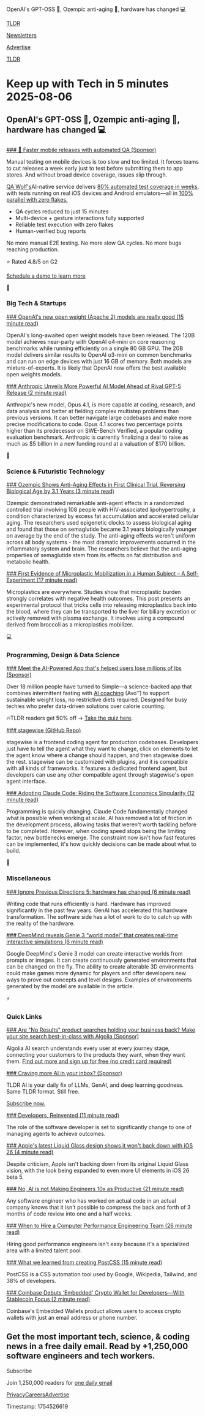 OpenAI's GPT-OSS 🤖, Ozempic anti-aging 👴, hardware has changed 💻

[TLDR](/)

[Newsletters](/newsletters)

[Advertise](https://advertise.tldr.tech/)

[TLDR](/)

# Keep up with Tech in 5 minutes 2025-08-06

## OpenAI's GPT-OSS 🤖, Ozempic anti-aging 👴, hardware has changed 💻

### 

[### 🚀 Faster mobile releases with automated QA (Sponsor)](https://www.qawolf.com?utm_source=tldr&amp;utm_medium=newsletter&amp;utm_campaign=ACQ_All_Demo_Conversions__NewsletterAudience_-_Newsletter_FasterMobileReleases_20250806-None_Experiment-FALSE&amp;utm_term=headline-FasterMobileReleasesWithAutomatedQA&amp;utm_content=FasterMobileReleases_ScheduleADemoToLearnMore_None_Headline%3AFasterMobileReleasesWIthAutomatedQA____Newsletter-PrimaryPlacement_20250806_v1_)

Manual testing on mobile devices is too slow and too limited. It forces teams to cut releases a week early just to test before submitting them to app stores. And without broad device coverage, issues slip through.

[QA Wolf's](https://www.qawolf.com?utm_source=tldr&utm_medium=newsletter&utm_campaign=ACQ_All_Demo_Conversions__NewsletterAudience_-_Newsletter_FasterMobileReleases_20250806-None_Experiment-FALSE&utm_term=body-QAWolf&utm_content=FasterMobileReleases_ScheduleADemoToLearnMore_None_Headline%3AFasterMobileReleasesWIthAutomatedQA____Newsletter-PrimaryPlacement_20250806_v1_)AI-native service delivers [80% automated test coverage in weeks](https://www.qawolf.com/how-it-works?utm_source=tldr&utm_medium=newsletter&utm_campaign=ACQ_All_Demo_Conversions__NewsletterAudience_-_Newsletter_FasterMobileReleases_20250806-None_Experiment-FALSE&utm_term=body-80PercentAutomatedTestCoverageInWeeks&utm_content=FasterMobileReleases_ScheduleADemoToLearnMore_None_Headline%3AFasterMobileReleasesWIthAutomatedQA____Newsletter-PrimaryPlacement_20250806_v1_), with tests running on real iOS devices and Android emulators—all in [100% parallel with zero flakes.](https://www.qawolf.com/how-it-works?utm_source=tldr&utm_medium=newsletter&utm_campaign=ACQ_All_Demo_Conversions__NewsletterAudience_-_Newsletter_FasterMobileReleases_20250806-None_Experiment-FALSE&utm_term=body-100PercentParallelWithZeroFlakes&utm_content=FasterMobileReleases_ScheduleADemoToLearnMore_None_Headline%3AFasterMobileReleasesWIthAutomatedQA____Newsletter-PrimaryPlacement_20250806_v1_)

* QA cycles reduced to just 15 minutes
* Multi-device + gesture interactions fully supported
* Reliable test execution with zero flakes
* Human-verified bug reports

No more manual E2E testing. No more slow QA cycles. No more bugs reaching production.

⭐️ Rated 4.8/5 on G2

[Schedule a demo to learn more](https://www.qawolf.com?utm_source=tldr&utm_medium=newsletter&utm_campaign=ACQ_All_Demo_Conversions__NewsletterAudience_-_Newsletter_FasterMobileReleases_20250806-None_Experiment-FALSE&utm_term=cta-ScheduleADemoToLearnMore&utm_content=FasterMobileReleases_ScheduleADemoToLearnMore_None_Headline%3AFasterMobileReleasesWIthAutomatedQA____Newsletter-PrimaryPlacement_20250806_v1_)

📱

### Big Tech & Startups

[### OpenAI's new open weight (Apache 2) models are really good (15 minute read)](https://simonwillison.net/2025/Aug/5/gpt-oss/?utm_source=tldrnewsletter)

OpenAI's long-awaited open weight models have been released. The 120B model achieves near-party with OpenAI o4-mini on core reasoning benchmarks while running efficiently on a single 80 GB GPU. The 20B model delivers similar results to OpenAI o3-mini on common benchmarks and can run on edge devices with just 16 GB of memory. Both models are mixture-of-experts. It is likely that OpenAI now offers the best available open weights models.

[### Anthropic Unveils More Powerful AI Model Ahead of Rival GPT-5 Release (2 minute read)](https://www.bloomberg.com/news/articles/2025-08-05/anthropic-unveils-more-powerful-model-ahead-of-gpt-5-release?accessToken=eyJhbGciOiJIUzI1NiIsInR5cCI6IkpXVCJ9.eyJzb3VyY2UiOiJTdWJzY3JpYmVyR2lmdGVkQXJ0aWNsZSIsImlhdCI6MTc1NDQ1NTczMiwiZXhwIjoxNzU1MDYwNTMyLCJhcnRpY2xlSWQiOiJUMEo0SVdHUFdDTDEwMCIsImJjb25uZWN0SWQiOiJBOEExRDhFQTI5OTc0OTRGQTQ1QUE2REJBMjAwNTM3MSJ9.aCDToBLIm5AdB2ObtvcpoxYTv2QLHTA5BOos29cOYjc&amp;utm_source=tldrnewsletter)

Anthropic's new model, Opus 4.1, is more capable at coding, research, and data analysis and better at fielding complex multistep problems than previous versions. It can better navigate large codebases and make more precise modifications to code. Opus 4.1 scores two percentage points higher than its predecessor on SWE-Bench Verified, a popular coding evaluation benchmark. Anthropic is currently finalizing a deal to raise as much as $5 billion in a new funding round at a valuation of $170 billion.

🚀

### Science & Futuristic Technology

[### Ozempic Shows Anti-Aging Effects in First Clinical Trial, Reversing Biological Age by 3.1 Years (3 minute read)](https://trial.medpath.com/news/5c43f09ebb6d0f8e/ozempic-shows-anti-aging-effects-in-first-clinical-trial-reversing-biological-age-by-3-1-years?utm_source=tldrnewsletter)

Ozempic demonstrated remarkable anti-agent effects in a randomized controlled trial involving 108 people with HIV-associated lipohypertrophy, a condition characterized by excess fat accumulation and accelerated cellular aging. The researchers used epigenetic clocks to assess biological aging and found that those on semaglutide became 3.1 years biologically younger on average by the end of the study. The anti-aging effects weren't uniform across all body systems - the most dramatic improvements occurred in the inflammatory system and brain. The researchers believe that the anti-aging properties of semaglutide stem from its effects on fat distribution and metabolic health.

[### First Evidence of Microplastic Mobilization in a Human Subject – A Self-Experiment (17 minute read)](https://jonbrudvig.substack.com/p/first-evidence-of-microplastic-mobilization?utm_source=tldrnewsletter)

Microplastics are everywhere. Studies show that microplastic burden strongly correlates with negative health outcomes. This post presents an experimental protocol that tricks cells into releasing microplastics back into the blood, where they can be transported to the liver for biliary excretion or actively removed with plasma exchange. It involves using a compound derived from broccoli as a microplastics mobilizer.

💻

### Programming, Design & Data Science

[### Meet the AI-Powered App that's helped users lose millions of lbs (Sponsor)](https://simple.life/survey?utm_source=affiliateemail&amp;utm_medium=affiliate&amp;utm_campaign=tldr&amp;adgroup_id=newsletter&amp;safe=true)

Over 18 million people have turned to Simple—a science-backed app that combines intermittent fasting with [AI coaching](https://simple.life/survey?utm_source=affiliateemail&utm_medium=affiliate&utm_campaign=tldr&adgroup_id=newsletter&safe=true) (Avo™) to support sustainable weight loss, no restrictive diets required. Designed for busy techies who prefer data-driven solutions over calorie counting.

🔥TLDR readers get 50% off → [Take the quiz here](https://simple.life/survey?utm_source=affiliateemail&utm_medium=affiliate&utm_campaign=tldr&adgroup_id=newsletter&safe=true).

[### stagewise (GitHub Repo)](https://github.com/stagewise-io/stagewise?utm_source=tldrnewsletter)

stagewise is a frontend coding agent for production codebases. Developers just have to tell the agent what they want to change, click on elements to let the agent know where a change should happen, and then stagewise does the rest. stagewise can be customized with plugins, and it is compatible with all kinds of frameworks. It features a dedicated frontend agent, but developers can use any other compatible agent through stagewise's open agent interface.

[### Adopting Claude Code: Riding the Software Economics Singularity (12 minute read)](https://preset.io/blog/adopting-claude-code-riding-the-software-economics-singularity/?utm_source=tldrnewsletter)

Programming is quickly changing. Claude Code fundamentally changed what is possible when working at scale. AI has removed a lot of friction in the development process, allowing tasks that weren't worth tackling before to be completed. However, when coding speed stops being the limiting factor, new bottlenecks emerge. The constraint now isn't how fast features can be implemented, it's how quickly decisions can be made about what to build.

🎁

### Miscellaneous

[### Ignore Previous Directions 5: hardware has changed (6 minute read)](https://buttondown.com/justincormack/archive/ignore-previous-directions-5-hardware-has-changed/?utm_source=tldrnewsletter)

Writing code that runs efficiently is hard. Hardware has improved significantly in the past few years. GenAI has accelerated this hardware transformation. The software side has a lot of work to do to catch up with the reality of the hardware.

[### DeepMind reveals Genie 3 “world model” that creates real-time interactive simulations (6 minute read)](https://arstechnica.com/ai/2025/08/deepmind-reveals-genie-3-world-model-that-creates-real-time-interactive-simulations/?utm_source=tldrnewsletter)

Google DeepMind's Genie 3 model can create interactive worlds from prompts or images. It can create continuously generated environments that can be changed on the fly. The ability to create alterable 3D environments could make games more dynamic for players and offer developers new ways to prove out concepts and level designs. Examples of environments generated by the model are available in the article.

⚡

### Quick Links

[### Are "No Results" product searches holding your business back? Make your site search best-in-class with Algolia (Sponsor)](https://www.algolia.com/at-a-glance?utm_campaign=tldr_global_b2x_ecomm_ecomm_tof_clik_primrynewsl&amp;utm_medium=display&amp;utm_source=tldr&amp;utm_content=b2x_ecomm&amp;utm_term=lp_at_a_glance&amp;utm_camp_parent=tofu&amp;utm_2nd_camp=ecomm_tof&amp;utm_region=global&amp;utm_goal=clik&amp;utm_creative_format=prmrynwsl&amp;utm_model=cpm&amp;utm_marketing_tactic=clik)

Algolia AI search understands every user at every journey stage, connecting your customers to the products they want, when they want them. [Find out more and sign up for free (no credit card required)](https://www.algolia.com/at-a-glance?utm_campaign=tldr_global_b2x_ecomm_ecomm_tof_clik_primrynewsl&utm_medium=display&utm_source=tldr&utm_content=b2x_ecomm&utm_term=lp_at_a_glance&utm_camp_parent=tofu&utm_2nd_camp=ecomm_tof&utm_region=global&utm_goal=clik&utm_creative_format=prmrynwsl&utm_model=cpm&utm_marketing_tactic=clik)

[### Craving more AI in your inbox? (Sponsor)](https://tldr.tech/ai/?utm_source=tldr&amp;utm_medium=newsletter&amp;utm_campaign=quicklinks08052025)

TLDR AI is your daily fix of LLMs, GenAI, and deep learning goodness. Same TLDR format. Still free.

[Subscribe now.](https://tldr.tech/ai/?utm_source=tldr&utm_medium=newsletter&utm_campaign=quicklinks08062025)

[### Developers, Reinvented (11 minute read)](https://ashtom.github.io/developers-reinvented?utm_source=tldrnewsletter)

The role of the software developer is set to significantly change to one of managing agents to achieve outcomes.

[### Apple's latest Liquid Glass design shows it won't back down with iOS 26 (4 minute read)](https://9to5mac.com/2025/08/05/apples-latest-liquid-glass-design-shows-it-wont-back-down-with-ios-26/?utm_source=tldrnewsletter)

Despite criticism, Apple isn't backing down from its original Liquid Glass vision, with the look being expanded to even more UI elements in iOS 26 beta 5.

[### No, AI is not Making Engineers 10x as Productive (21 minute read)](https://colton.dev/blog/curing-your-ai-10x-engineer-imposter-syndrome/?utm_source=tldrnewsletter)

Any software engineer who has worked on actual code in an actual company knows that it isn't possible to compress the back and forth of 3 months of code review into one and a half weeks.

[### When to Hire a Computer Performance Engineering Team (26 minute read)](https://www.brendangregg.com/blog/2025-08-04/when-to-hire-a-computer-performance-engineering-team-2025-part1.html?utm_source=tldrnewsletter)

Hiring good performance engineers isn't easy because it's a specialized area with a limited talent pool.

[### What we learned from creating PostCSS (15 minute read)](https://evilmartians.com/chronicles/what-we-learned-from-creating-postcss?utm_source=tldrnewsletter)

PostCSS is a CSS automation tool used by Google, Wikipedia, Tailwind, and 38% of developers.

[### Coinbase Debuts ‘Embedded' Crypto Wallet for Developers—With Stablecoin Focus (2 minute read)](https://finance.yahoo.com/news/coinbase-debuts-embedded-crypto-wallet-225751516.html?utm_source=tldrnewsletter)

Coinbase's Embedded Wallets product allows users to access crypto wallets with just an email address or phone number.

## Get the most important tech, science, & coding news in a free daily email. Read by +1,250,000 software engineers and tech workers.

Subscribe

Join 1,250,000 readers for [one daily email](/api/latest/tech)

[Privacy](/privacy)[Careers](https://jobs.ashbyhq.com/tldr.tech)[Advertise](/tech/advertise)

Timestamp: 1754526619